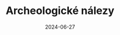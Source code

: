 ---
layout: layouts/non-en-hero-episode.njk
title: Archeologické nálezy
date: "2024-06-27"
cta: Přehrát díl
logo: logo_ct2.svg
tv: "ČT 2"
link: https://www.ceskatelevize.cz/porady/1098260856-kvarteto/424235100111005/
datum: 1. 7. 2024
header: Poslední díl
foto1024: /images/uploads/Prehistoric_findings_1024x768.jpg
foto1440: /images/uploads/Prehistoric_findings_1440x825.jpg
alt: Obrázek jeskyně
tags: czhero
---